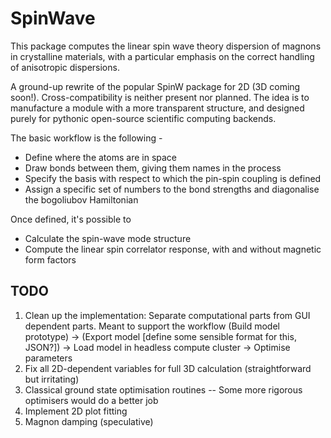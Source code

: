 # SpinWave
This package computes the linear spin wave theory dispersion of magnons in crystalline materials, with a particular emphasis on the correct handling of anisotropic dispersions.

A ground-up rewrite of the popular SpinW package for 2D (3D coming soon!). Cross-compatibility is neither present nor planned.
The idea is to manufacture a module with a more transparent structure, and designed purely for pythonic open-source scientific computing backends.

The basic workflow is the following - 

- Define where the atoms are in space
- Draw bonds between them, giving them names in the process
- Specify the basis with respect to which the pin-spin coupling is defined
- Assign a specific set of numbers to the bond strengths and diagonalise the bogoliubov Hamiltonian

Once defined, it's possible to
- Calculate the spin-wave mode structure
- Compute the linear spin correlator response, with and without magnetic form factors

## TODO

1. Clean up the implementation: Separate computational parts from GUI dependent parts. Meant to support the workflow
(Build model prototype) -> (Export model [define some sensible format for this, JSON?]) -> Load model in headless compute cluster -> Optimise parameters
2. Fix all 2D-dependent variables for full 3D calculation (straightforward but irritating)
3. Classical ground state optimisation routines -- Some more rigorous optimisers would do a better job
4. Implement 2D plot fitting
5. Magnon damping (speculative)
